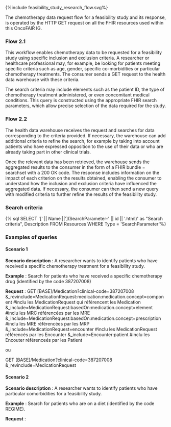 <div>{%include feasibility_study_research_flow.svg%}</div>

The chemotherapy data request flow for a feasibility study and its response, is operated by the HTTP GET request on all the FHIR resources used within this OncoFAIR IG.

### Flow 2.1

This workflow enables chemotherapy data to be requested for a feasibility study using specific inclusion and exclusion criteria. A researcher or healthcare professional may, for example, be looking for patients meeting specific criteria such as age, gender, specific co-morbidities or particular chemotherapy treatments. The consumer sends a GET request to the health data warehouse with these criteria.

The search criteria may include elements such as the patient ID, the type of chemotherapy treatment administered, or even concomitant medical conditions. This query is constructed using the appropriate FHIR search parameters, which allow precise selection of the data required for the study.

### Flow 2.2

The health data warehouse receives the request and searches for data corresponding to the criteria provided. If necessary, the warehouse can add additional criteria to refine the search, for example by taking into account patients who have expressed opposition to the use of their data or who are already taking part in other clinical trials.

Once the relevant data has been retrieved, the warehouse sends the aggregated results to the consumer in the form of a FHIR bundle = searchset with a 200 OK code. The response includes information on the impact of each criterion on the results obtained, enabling the consumer to understand how the inclusion and exclusion criteria have influenced the aggregated data. If necessary, the consumer can then send a new query with modified criteria to further refine the results of the feasibility study.

### Search criteria

{% sql SELECT '[' || Name ||'](SearchParameter-' || id || '.html)' as "Search criteria", Description FROM Resources WHERE Type = 'SearchParameter'%}

### Examples of queries

#### Scenario 1

__Scenario description__ : A researcher wants to identify patients who have received a specific chemotherapy treatment for a feasibility study.

__Example__ : Search for patients who have received a specific chemotherapy drug (identified by the code 387207008) 

__Request__ : GET [BASE]/Medication?clinical-code=387207008
&_revinclude=MedicationRequest:medication:medication.concept=component #inclu les MedicationRequest qui référencent les Medication
&_include=MedicationRequest:basedOn:medication.concept=element #inclu les MRC référencées par les MRE
&_include=MedicationRequest:basedOn:medication.concept=prescription #inclu les MRE référencées par les MRP
&_include=MedicationRequest=encounter #inclu les MedicationRequest référencés par les Encounter
&_include=Encounter:patient #inclu les Encouter référenceés par les Patient

ou 

GET [BASE]/Medication?clinical-code=387207008
&_revinclude=MedicationRequest


#### Scenario 2

__Scenario description__ : A researcher wants to identify patients who have particular comorbidities for a feasibility study.

__Example__ : Search for patients who are on a diet (identified by the code REGIME).

__Request__ : 

